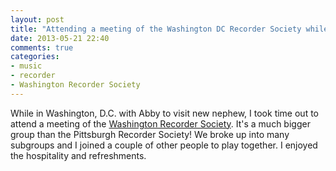 ```yaml
---
layout: post
title: "Attending a meeting of the Washington DC Recorder Society while visiting"
date: 2013-05-21 22:40
comments: true
categories: 
- music
- recorder
- Washington Recorder Society
---
```

While in Washington, D.C. with Abby to visit new nephew, I took time out to attend a meeting of the [Washington Recorder Society](http://metosrv2.umd.edu/~baer/WRS/). It's a much bigger group than the Pittsburgh Recorder Society! We broke up into many subgroups and I joined a couple of other people to play together. I enjoyed the hospitality and refreshments.
